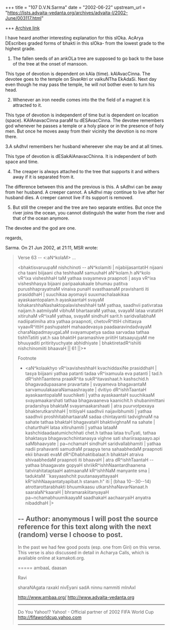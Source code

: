 +++
title = "107 D.V.N.Sarma"
date = "2002-06-22"
upstream_url = "https://lists.advaita-vedanta.org/archives/advaita-l/2002-June/003117.html"

+++
[Archive link](https://lists.advaita-vedanta.org/archives/advaita-l/2002-June/003117.html)

I have heard another interesting explanation for this slOka.
AcArya DEscribes graded forms of bhakti in this slOka-
from the lowest grade to the highest grade.

1. The fallen seeds of an ankOLa tree are supposed
to go back to the base of the tree at the onset of mansoon.

This type of devotion is dependent on kAla (time). kAlAvacCinna.
The devotee goes to the temple on SivarAtri or vaikuNTha EkAdaSi.
Next day even though he may pass the temple, he will not bother
even to turn his head.

2. Whenever an iron needle comes into the the field of a magnet
it is attracted to it.

This type of devotion is independent of time but is dependent
on location (space). KAlAnavacCinna paraM tu dESAvacCinna.
The devotee remembers god whenever he passes a temple or a
holy place or in the presence of holy men. But once he moves
away from their vicinity the devotion is no more there.

3.A sAdhvI remembers her husband whereever she may be and at
all times.

This type of devotion is dESakAlAnavacChinna. It is independent of
both space and time.

4. The creaper is always attached to the tree that supports it
and withers away if it is separated from it.

The difference between this and the previous is this. A sAdhvi can
be away from her husband. A creeper cannot. A sAdhvi may
continue to live after her husband dies. A creeper cannot live
if  its support is removed.

5. But still the creeper and the tree are two separate entities.
But once the river joins the ocean, you cannot distinguish the
water from the river and that of the ocean anymore.

The devotee and the god are one.

regards,

Sarma.
On 21 Jun 2002, at 21:11, MSR  wrote:

> Verse 63 -- <:aN^kolaM> ...
>
> <bhaktisvaruupaM nishchinoti -- aN^kolamiti | nijabiijasantatiH
> nijaani cha taani biijaani cha teshhaaM samuuhaH aN^kolam.h aN^kolo
> vR^ixa visheshhaH taM yathaa svayameva praapnoti | asya vR^ixa
> visheshhasya bijaani paripaakakaale bhumau patitva purushhaprayatnaM
> vinaiva punaH svasthaanaM pravishanti iti prasiddhaH | suuchikaa
> ayomayii suuxmachalaakikaa ayaskaantopalam.h ayaskaantaH svayaM
> lohakarshhaNashaktopalavisheshhaH taM yathaa, saadhvii pativrataa
> naijam.h aatmiiyaM vibhuM bhartaaraM yathaa, svayaM lataa vratatiH
> xitiruhaM vR^ixaM yathaa, svayaM sindhuH sarit.h saridvallabhaM
> nadiipatimiha atra yathaa praapnoti, chetovR^ittiH chittasya
> vyaavR^ittiH pashupateH mahaadevasya paadaaravindadvayaM
> charaNapadmayugaLaM svayamupetya sadaa sarvadaa tathaa tishhTatiiti
> yat.h  saa bhaktiH paramashive priitiH tatsaayujyaM me bhuuyaditi
> pritirityuchyate abhidhiyate | bhaktiretadR^ishiiti nishchinomiiti
> bhaavaH || 61 ||>*
>
> Footnote
>
> * <aN^kolaakhyo vR^ixavisheshhaH kvachiddaxiNe prasiddhaH | tasya
> biijaani yathaa patanti tadaa vR^ixamuula eva patanti | tad.h
> dR^ishhTaantena praakR^ita sukR^itavashaat.h kashschid.h
> bhagavadupaasane pravartate | svayameva bhagavantaM
> sarvamuulakaaraNamaashrayate | dvitiyo dR^ishhTaantaH ayaskaantopalaM
> suuchiketi | yatha ayaskaantaH  suuchikaaM svayamaakarshati tathaa
> bhagavaaneva kaanichit.h shubanimittani pradarshya bhaktaM
> svayamaakarshaati | atra puurvotpexaya bhakterutkarshhaH | tritiiyaH
> saadhvii naijavibhumiti | yathaa saadhvii proshhitabhartaaraM sadaa
> chintayantii tadvighnaM na sahate tathaa bhaktaH bhagavataH
> bhaktivighnaM na sahate | chaturthaH lataa xitiruhamiti | yathaa
> lataaM kashchidaadaatumichchhati chet.h tathaa lataa truTyati, tathaa
> bhaktasya bhagavachchintanasya vighne sati shariiraapaayo.api
> saMbhaavyate | pa~nchamaH sindhuH saridvallabhamiti |  yathaa nadii
> prahavanti samudraM praapya tena sahaabhedaM praapnoti ekii bhavati
> evaM dR^iDhabhaktibalaat.h  bhaktaH atraiva shivaabhedaM praapnoti iti
> bhaavaH | atra dR^ishhTaantaH -- yathaa bhaagavate gopyaH
> shriikR^ishhNaantardhaanena tatvirahitataptaaH aatmaanaM kR^ishhNaM
> manyante sma | taduktaM ``kasyaashchit puutanaayattayaaH
> kR^ishhNaayantatyapibat.h stanam.h" iti | (bhaa 10--30--14)
> atrottarottarabhakti bhuumikaasu utkarshhaNavarNanaat.h
> saaralaN^kaaraH | bhramarakiitanyayaH pa~nchamabhuumikaayaM saadhakaH
> aachaaryaiH anyatra nibaddhaH |>
>
> --
> Author: anonymous
> I will post the source reference for this text along with the next
> (random) verse I choose to post.
> ---
>
> In the past we had few good posts (esp. one from Giri) on this verse.
> This verse is also discussed in detail in Acharya Calls, which is
> available online at kamakoti.org.
>
>
>
> =====
> ambaaL daasan
>
> Ravi
>
> sharaNAgata raxakI nivEyani sadA ninnu nammiti mInAxI
>
> http://www.ambaa.org/  http://www.advaita-vedanta.org
>
> __________________________________________________
> Do You Yahoo!?
> Yahoo! - Official partner of 2002 FIFA World Cup
> http://fifaworldcup.yahoo.com
>
> ------------------------------

